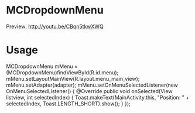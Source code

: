 # MCDropdownMenu

Preview: http://youtu.be/CBqn5tkwXWQ

# Usage

MCDropdownMenu mMenu = (MCDropdownMenu)findViewById(R.id.menu);
mMenu.setLayoutMainView(R.layout.menu_main_view);
mMenu.setAdapter(adapter);
mMenu.setOnMenuSelectedListener(new OnMenuSelectedListener() {
    @Override
    public void onSelected(View listview, int selectedIndex) {
        Toast.makeText(MainActivity.this, "Position: " + selectedIndex, Toast.LENGTH_SHORT).show();
    }
});
